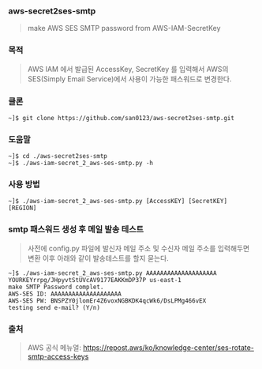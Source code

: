 ### aws-secret2ses-smtp
> make AWS SES SMTP password from AWS-IAM-SecretKey

### 목적
> AWS IAM 에서 발급된 AccessKey, SecretKey 를 입력해서 AWS의 SES(Simply Email Service)에서 사용이 가능한 패스워드로 변경한다.

### 클론
```
~]$ git clone https://github.com/san0123/aws-secret2ses-smtp.git
```

### 도움말
```
~]$ cd ./aws-secret2ses-smtp
~]$ ./aws-iam-secret_2_aws-ses-smtp.py -h
```

### 사용 방법
```
~]$ ./aws-iam-secret_2_aws-ses-smtp.py [AccessKEY] [SecretKEY] [REGION]
```

### smtp 패스워드 생성 후 메일 발송 테스트
> 사전에 config.py 파일에 발신자 메일 주소 및 수신자 메일 주소를 입력해두면 변환 이후 아래와 같이 발송테스트를 할지 묻는다.
```
~]$ ./aws-iam-secret_2_aws-ses-smtp.py AAAAAAAAAAAAAAAAAAAA YOURKEYrrpg/JHpyvtStUVcAV9177EAKKmDP37P us-east-1
make SMTP Password complet.
AWS-SES ID: AAAAAAAAAAAAAAAAAAAA
AWS-SES PW: BNSPZY0jlomEr4Z6voxNGBKDK4qcWk6/DsLPMg466vEX
testing send e-mail? (Y/n)
```

### 출처
> AWS 공식 메뉴얼: https://repost.aws/ko/knowledge-center/ses-rotate-smtp-access-keys
